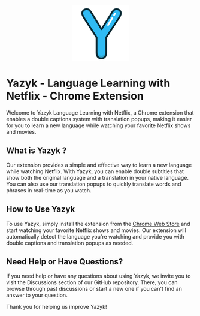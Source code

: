 <p align="center">
  <img src="logo.png"  width="150" height="150">
</p>





# Yazyk - Language Learning with Netflix - Chrome Extension

Welcome to Yazyk Language Learning with Netflix, a Chrome extension that enables a double captions system with translation popups, making it easier for you to learn a new language while watching your favorite Netflix shows and movies.

## What is Yazyk ?

Our extension provides a simple and effective way to learn a new language while watching Netflix. With Yazyk, you can enable double subtitles that show both the original language and a translation in your native language. You can also use our translation popups to quickly translate words and phrases in real-time as you watch.

## How to Use Yazyk

To use Yazyk, simply install the extension from the [Chrome Web Store](https://chrome.google.com/webstore/detail/yasik-netflix-language-le/hbghjfaenddmdpbkobgdcgkmcdcdjjko?hl=en-GB&authuser=1) and start watching your favorite Netflix shows and movies. Our extension will automatically detect the language you're watching and provide you with double captions and translation popups as needed.

## Need Help or Have Questions?

If you need help or have any questions about using Yazyk, we invite you to visit the Discussions section of our GitHub repository. There, you can browse through past discussions or start a new one if you can't find an answer to your question.


Thank you for helping us improve Yazyk!
